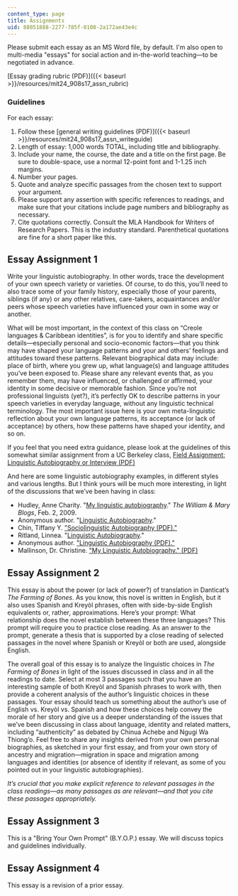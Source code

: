```yaml
---
content_type: page
title: Assignments
uid: 88051888-2277-785f-0108-2a172ae43e4c
---
```


Please submit each essay as an MS Word file, by default. I'm also open to multi-media "essays" for social action and in-the-world teaching—to be negotiated in advance.

[Essay grading rubric (PDF)]({{< baseurl >}}/resources/mit24_908s17_assn_rubric) 

### Guidelines

For each essay:

1.  Follow these [general writing guidelines (PDF)]({{< baseurl >}}/resources/mit24_908s17_assn_writeguide)
2.  Length of essay: 1,000 words TOTAL, including title and bibliography. 
3.  Include your name, the course, the date and a title on the first page. Be sure to double-space, use a normal 12-point font and 1-1.25 inch margins. 
4.  Number your pages. 
5.  Quote and analyze specific passages from the chosen text to support your argument. 
6.  Please support any assertion with specific references to readings, and make sure that your citations include page numbers and bibliography as necessary. 
7.  Cite quotations correctly. Consult the MLA Handbook for Writers of Research Papers. This is the industry standard. Parenthetical quotations are fine for a short paper like this. 

Essay Assignment 1
------------------

Write your linguistic autobiography. In other words, trace the development of your own speech variety or varieties. Of course, to do this, you’ll need to also trace some of your family history, especially those of your parents, siblings (if any) or any other relatives, care-takers, acquaintances and/or peers whose speech varieties have influenced your own in some way or another.

What will be most important, in the context of this class on “Creole languages & Caribbean identities”, is for you to identify and share specific details—especially personal and socio-economic factors—that you think may have shaped your language patterns and your and others’ feelings and attitudes toward these patterns. Relevant biographical data may include: place of birth, where you grew up, what language(s) and language attitudes you’ve been exposed to. Please share any relevant events that, as you remember them, may have influenced, or challenged or affirmed, your identity in some decisive or memorable fashion. Since you’re not professional linguists (yet?), it’s perfectly OK to describe patterns in your speech varieties in everyday language, without any linguistic technical terminology. The most important issue here is your own meta-linguistic reflection about your own language patterns, its acceptance (or lack of acceptance) by others, how these patterns have shaped your identity, and so on.

If you feel that you need extra guidance, please look at the guidelines of this somewhat similar assignment from a UC Berkeley class, [Field Assignment: Linguistic Autobiography or Interview (PDF)](https://web.archive.org/web/20170329061804/http://linguistics.berkeley.edu/~rosemary/55-fall2003-autobiography.pdf)

And here are some linguistic autobiography examples, in different styles and various lengths. But I think yours will be much more interesting, in light of the discussions that we’ve been having in class:

*   Hudley, Anne Charity. "[My linguistic autobiography](http://wmblogs.wm.edu/annecharityhudley/my-linguistic-autobiography/)." _The William & Mary Blogs_, Feb. 2, 2009.
*   Anonymous author. "[Linguistic Autobiography](http://www.angelfire.com/ego/hazi/essays/osu/anth251/lingautobio2.html)."
*   Chin, Tiffany Y. ["Sociolinguistic Autobiography (PDF)."](http://www.amstarcreative.com/eng/TiffDocs/autobio/sociolinguistic.pdf)
*   Ritland, Linnea. "[Linguistic Autobiography](https://prezi.com/j1adjzevijud/linguistic-autobiography/)."
*   Anonymous author. ["Linguistic Autobiography (PDF)."](http://campuspress.yale.edu/laurielomask/files/2013/11/Linguistic-autobiography.pdf)
*   Mallinson, Dr. Christine. ["My Linguistic Autobiography." (PDF)](https://christinemallinson.files.wordpress.com/2010/05/my-linguistic-autobiography.pdf)

Essay Assignment 2
------------------

This essay is about the power (or lack of power?) of translation in Danticat’s _The Farming of Bones_. As you know, this novel is written in English, but it also uses Spanish and Kreyòl phrases, often with side-by-side English equivalents or, rather, approximations. Here’s your prompt: What relationship does the novel establish between these three languages? This prompt will require you to practice close reading. As an answer to the prompt, generate a thesis that is supported by a close reading of selected passages in the novel where Spanish or Kreyòl or both are used, alongside English.

The overall goal of this essay is to analyze the linguistic choices in _The Farming of Bones_ in light of the issues discussed in class and in all the readings to date. Select at most 3 passages such that you have an interesting sample of both Kreyòl and Spanish phrases to work with, then provide a coherent analysis of the author’s linguistic choices in these passages. Your essay should teach us something about the author’s use of English vs. Kreyòl vs. Spanish and how these choices help convey the morale of her story and give us a deeper understanding of the issues that we’ve been discussing in class about language, identity and related matters, including “authenticity” as debated by Chinua Achebe and Ngugi Wa Thiong’o. Feel free to share any insights derived from your own personal biographies, as sketched in your first essay, and from your own story of ancestry and migration—migration in space and migration among languages and identities (or absence of identity if relevant, as some of you pointed out in your linguistic autobiographies).  

_It’s crucial that you make explicit reference to relevant passages in the class readings—as many passages as are relevant—and that you cite these passages appropriately._ 

Essay Assignment 3 
-------------------

This is a "Bring Your Own Prompt" (B.Y.O.P.) essay. We will discuss topics and guidelines individually.

Essay Assignment 4
------------------

This essay is a revision of a prior essay.